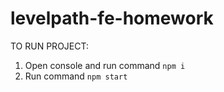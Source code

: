 # levelpath-fe-homework

TO RUN PROJECT:
1. Open console and run command `npm i`
2. Run command `npm start`